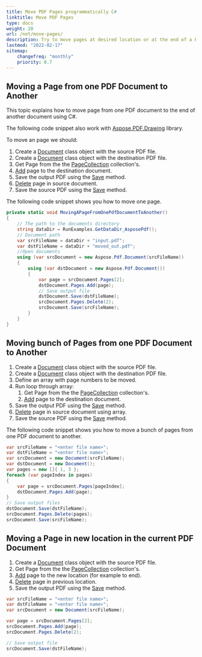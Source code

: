 ```yaml
---
title: Move PDF Pages programmatically C#
linktitle: Move PDF Pages
type: docs
weight: 20
url: /net/move-pages/
description: Try to move pages at desired location or at the end of a PDF file using Aspose.PDF for .NET.
lastmod: "2022-02-17"
sitemap:
    changefreq: "monthly"
    priority: 0.7
---
```

<script type="application/ld+json">
{
    "@context": "https://schema.org",
    "@type": "TechArticle",
    "headline": "Move PDF Pages programmatically C#",
    "alternativeHeadline": "Programmatically Rearrange PDF Pages with .NET",
    "abstract": "Aspose.PDF for .NET introduces a powerful new feature that allows users to programmatically move PDF pages between documents or rearrange them within the same document. This functionality enhances PDF manipulation capabilities by enabling developers to insert pages at designated locations and effortlessly manage page organization while maintaining document integrity",
    "author": {
        "@type": "Person",
        "name": "Anastasiia Holub",
        "givenName": "Anastasiia",
        "familyName": "Holub",
        "url": "https://www.linkedin.com/in/anastasiia-holub-750430225/"
    },
    "genre": "pdf document generation",
    "wordcount": "668",
    "proficiencyLevel": "Beginner",
    "publisher": {
        "@type": "Organization",
        "name": "Aspose.PDF for .NET",
        "url": "https://products.aspose.com/pdf",
        "logo": "https://www.aspose.cloud/templates/aspose/img/products/pdf/aspose_pdf-for-net.svg",
        "alternateName": "Aspose",
        "sameAs": [
            "https://facebook.com/aspose.pdf/",
            "https://twitter.com/asposepdf",
            "https://www.youtube.com/channel/UCmV9sEg_QWYPi6BJJs7ELOg/featured",
            "https://www.linkedin.com/company/aspose",
            "https://stackoverflow.com/questions/tagged/aspose",
            "https://aspose.quora.com/",
            "https://aspose.github.io/"
        ],
        "contactPoint": [
            {
                "@type": "ContactPoint",
                "telephone": "+1 903 306 1676",
                "contactType": "sales",
                "areaServed": "US",
                "availableLanguage": "en"
            },
            {
                "@type": "ContactPoint",
                "telephone": "+44 141 628 8900",
                "contactType": "sales",
                "areaServed": "GB",
                "availableLanguage": "en"
            },
            {
                "@type": "ContactPoint",
                "telephone": "+61 2 8006 6987",
                "contactType": "sales",
                "areaServed": "AU",
                "availableLanguage": "en"
            }
        ]
    },
    "url": "/net/move-pages/",
    "mainEntityOfPage": {
        "@type": "WebPage",
        "@id": "/net/move-pages/"
    },
    "dateModified": "2024-11-26",
    "description": "Try to move pages at desired location or at the end of a PDF file using Aspose.PDF for .NET."
}
</script>

## Moving a Page from one PDF Document to Another

This topic explains how to move page from one PDF document to the end of another document using C#.

The following code snippet also work with [Aspose.PDF.Drawing](/pdf/net/drawing/) library.

To move an page we should:

1. Create a [Document](https://reference.aspose.com/pdf/net/aspose.pdf/document) class object with the source PDF file.
1. Create a [Document](https://reference.aspose.com/pdf/net/aspose.pdf/document) class object with the destination PDF file.
1. Get Page from the the [PageCollection](https://reference.aspose.com/pdf/net/aspose.pdf/pagecollection) collection's.
1. [Add](https://reference.aspose.com/pdf/net/aspose.pdf.pagecollection/add/methods/1) page to the destination document.
1. Save the output PDF using the [Save](https://reference.aspose.com/pdf/net/aspose.pdf.document/save/methods/4) method.
1. [Delete](https://reference.aspose.com/pdf/net/aspose.pdf.pagecollection/delete/methods/1) page in source document.
1. Save the source PDF using the [Save](https://reference.aspose.com/pdf/net/aspose.pdf.document/save/methods/4) method.

The following code snippet shows you how to move one page.

```csharp
private static void MovingAPageFromOnePdfDocumentToAnother()
{
    // The path to the documents directory
    string dataDir = RunExamples.GetDataDir_AsposePdf();
    // Document path
    var srcFileName = dataDir + "input.pdf";
    var dstFileName = dataDir + "moved_out.pdf";
    //Open documents
    using (var srcDocument = new Aspose.Pdf.Document(srcFileName))
    {
        using (var dstDocument = new Aspose.Pdf.Document())
        {
            var page = srcDocument.Pages[2];
            dstDocument.Pages.Add(page);
            // Save output file
            dstDocument.Save(dstFileName);
            srcDocument.Pages.Delete(2);
            srcDocument.Save(srcFileName);
        }
    }
}
```

## Moving bunch of Pages from one PDF Document to Another

1. Create a [Document](https://reference.aspose.com/pdf/net/aspose.pdf/document) class object with the source PDF file.
1. Create a [Document](https://reference.aspose.com/pdf/net/aspose.pdf/document) class object with the destination PDF file.
1. Define an array with page numbers to be moved.
1. Run loop through array:
    1. Get Page from the the [PageCollection](https://reference.aspose.com/pdf/net/aspose.pdf/pagecollection) collection's.
    1. [Add](https://reference.aspose.com/pdf/net/aspose.pdf.pagecollection/add/methods/1) page to the destination document.
1. Save the output PDF using the [Save](https://reference.aspose.com/pdf/net/aspose.pdf.document/save/methods/4) method.
1. [Delete](https://reference.aspose.com/pdf/net/aspose.pdf.pagecollection/delete/methods/2) page in source document using array.
1. Save the source PDF using the [Save](https://reference.aspose.com/pdf/net/aspose.pdf.document/save/methods/4) method.

The following code snippet shows you how to move a bunch of pages from one PDF document to another.

```csharp
var srcFileName = "<enter file name>";
var dstFileName = "<enter file name>";
var srcDocument = new Document(srcFileName);
var dstDocument = new Document();
var pages = new []{ 1, 3 };
foreach (var pageIndex in pages)
{
    var page = srcDocument.Pages[pageIndex];
    dstDocument.Pages.Add(page);
}                       
// Save output files
dstDocument.Save(dstFileName);
srcDocument.Pages.Delete(pages);
srcDocument.Save(srcFileName);
```

## Moving a Page in new location in the current PDF Document

1. Create a [Document](https://reference.aspose.com/pdf/net/aspose.pdf/document) class object with the source PDF file.
1. Get Page from the the [PageCollection](https://reference.aspose.com/pdf/net/aspose.pdf/pagecollection) collection's.
1. [Add](https://reference.aspose.com/pdf/net/aspose.pdf.pagecollection/add/methods/1) page to the new location (for example to end).
1. [Delete](https://reference.aspose.com/pdf/net/aspose.pdf.pagecollection/delete/methods/1) page in previous location.
1. Save the output PDF using the [Save](https://reference.aspose.com/pdf/net/aspose.pdf.document/save/methods/4) method.

```csharp
var srcFileName = "<enter file name>";
var dstFileName = "<enter file name>";
var srcDocument = new Document(srcFileName);

var page = srcDocument.Pages[2];
srcDocument.Pages.Add(page);
srcDocument.Pages.Delete(2);          

// Save output file
srcDocument.Save(dstFileName);
```

<script type="application/ld+json">
{
    "@context": "http://schema.org",
    "@type": "SoftwareApplication",
    "name": "Aspose.PDF for .NET Library",
    "image": "https://www.aspose.cloud/templates/aspose/img/products/pdf/aspose_pdf-for-net.svg",
    "url": "https://www.aspose.com/",
    "publisher": {
        "@type": "Organization",
        "name": "Aspose.PDF",
        "url": "https://products.aspose.com/pdf",
        "logo": "https://www.aspose.cloud/templates/aspose/img/products/pdf/aspose_pdf-for-net.svg",
        "alternateName": "Aspose",
        "sameAs": [
            "https://facebook.com/aspose.pdf/",
            "https://twitter.com/asposepdf",
            "https://www.youtube.com/channel/UCmV9sEg_QWYPi6BJJs7ELOg/featured",
            "https://www.linkedin.com/company/aspose",
            "https://stackoverflow.com/questions/tagged/aspose",
            "https://aspose.quora.com/",
            "https://aspose.github.io/"
        ],
        "contactPoint": [
            {
                "@type": "ContactPoint",
                "telephone": "+1 903 306 1676",
                "contactType": "sales",
                "areaServed": "US",
                "availableLanguage": "en"
            },
            {
                "@type": "ContactPoint",
                "telephone": "+44 141 628 8900",
                "contactType": "sales",
                "areaServed": "GB",
                "availableLanguage": "en"
            },
            {
                "@type": "ContactPoint",
                "telephone": "+61 2 8006 6987",
                "contactType": "sales",
                "areaServed": "AU",
                "availableLanguage": "en"
            }
        ]
    },
    "offers": {
        "@type": "Offer",
        "price": "1199",
        "priceCurrency": "USD"
    },
    "applicationCategory": "PDF Manipulation Library for .NET",
    "downloadUrl": "https://www.nuget.org/packages/Aspose.PDF/",
    "operatingSystem": "Windows, MacOS, Linux",
    "screenshot": "https://docs.aspose.com/pdf/net/create-pdf-document/screenshot.png",
    "softwareVersion": "2022.1",
    "aggregateRating": {
        "@type": "AggregateRating",
        "ratingValue": "5",
        "ratingCount": "16"
    }
}
</script>
